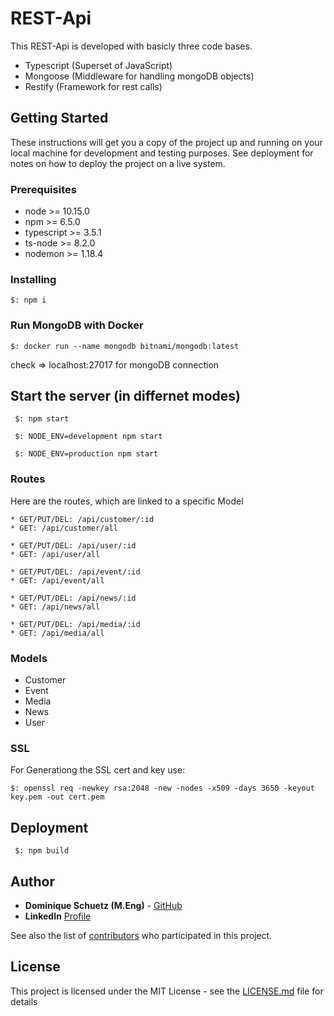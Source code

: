 # REST-Api

This REST-Api is developed with basicly three code bases.

* Typescript (Superset of JavaScript)
* Mongoose (Middleware for handling mongoDB objects)
* Restify (Framework for rest calls)

## Getting Started

These instructions will get you a copy of the project up and running on your local machine for development and testing purposes. See deployment for notes on how to deploy the project on a live system.

### Prerequisites

* node >= 10.15.0
* npm >= 6.5.0
* typescript >= 3.5.1
* ts-node >= 8.2.0
* nodemon >= 1.18.4

### Installing

```
$: npm i
```
### Run MongoDB with Docker

```
$: docker run --name mongodb bitnami/mongodb:latest
```
check => localhost:27017 for mongoDB connection

## Start the server (in differnet modes)
```
 $: npm start
```
```
 $: NODE_ENV=development npm start
```
``` 
 $: NODE_ENV=production npm start
```

### Routes

Here are the routes, which are linked to a specific Model
```
* GET/PUT/DEL: /api/customer/:id
* GET: /api/customer/all
```

```
* GET/PUT/DEL: /api/user/:id
* GET: /api/user/all
```

```
* GET/PUT/DEL: /api/event/:id
* GET: /api/event/all
```

```
* GET/PUT/DEL: /api/news/:id
* GET: /api/news/all
```

```
* GET/PUT/DEL: /api/media/:id
* GET: /api/media/all
```

### Models

* Customer
* Event
* Media
* News
* User


### SSL

For Generationg the SSL cert and key use:
```
$: openssl req -newkey rsa:2048 -new -nodes -x509 -days 3650 -keyout key.pem -out cert.pem
```

## Deployment

``` 
 $: npm build
```

## Author

* **Dominique Schuetz (M.Eng)** - [GitHub](https://github.com/DominiqueSchuetz)
* **LinkedIn** [Profile](https://www.linkedin.com/in/dominique-schütz-690349a9/)

See also the list of [contributors](https://github.com/your/project/contributors) who participated in this project.

## License

This project is licensed under the MIT License - see the [LICENSE.md](LICENSE.md) file for details
